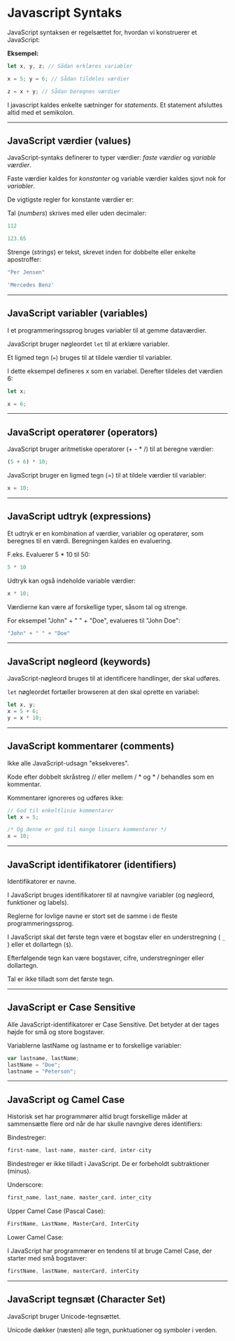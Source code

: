 # Javascript Syntaks

JavaScript syntaksen er regelsættet for, hvordan vi konstruerer et JavaScript:

**Eksempel:**
```js
let x, y, z; // Sådan erklæres variabler

x = 5; y = 6; // Sådan tildeles værdier

z = x + y; // Sådan beregnes værdier
```
I javascript kaldes enkelte sætninger for *statements*. Et statement afsluttes altid med et semikolon.
___
## JavaScript værdier (values)

JavaScript-syntaks definerer to typer værdier:  *faste værdier* og *variable værdier*.

Faste værdier kaldes for *konstanter* og variable værdier kaldes sjovt nok for *variabler*.

De vigtigste regler for konstante værdier er:

Tal (*numbers*) skrives med eller uden decimaler:

```js
112

123.65
```
Strenge (*strings*) er tekst, skrevet inden for dobbelte eller enkelte apostroffer:

```js
"Per Jensen"

'Mercedes Benz'
```
___
## JavaScript variabler (variables)

I et programmeringssprog bruges variabler til at gemme dataværdier.

JavaScript bruger nøgleordet `let` til at erklære variabler.

Et ligmed tegn (`=`) bruges til at tildele værdier til variabler.

I dette eksempel defineres x som en variabel. Derefter tildeles det værdien 6:
```js
let x;

x = 6;
```
___
## JavaScript operatører (operators)

JavaScript bruger aritmetiske operatorer (+ - * /) til at beregne værdier:
```js
(5 + 6) * 10;
```
JavaScript bruger en ligmed tegn (=) til at tildele værdier til variabler:
```js
x = 10;
```
___
## JavaScript udtryk (expressions)
Et udtryk er en kombination af værdier, variabler og operatører, som beregnes til en værdi.
Beregningen kaldes en evaluering.

F.eks. Evaluerer 5 * 10 til 50:
```js
5 * 10
```
Udtryk kan også indeholde variable værdier:
```js
x * 10;
```
Værdierne kan være af forskellige typer, såsom tal og strenge.

For eksempel "John" + " " + "Doe", evalueres til "John Doe":
```js
"John" + " " + "Doe"
```
___
## JavaScript nøgleord (keywords)
JavaScript-nøgleord bruges til at identificere handlinger, der skal udføres.

`let` nøgleordet fortæller browseren at den skal oprette en variabel:
```js
let x, y;
x = 5 + 6;
y = x * 10;
```
___
## JavaScript kommentarer (comments)

Ikke alle JavaScript-udsagn "eksekveres".

Kode efter dobbelt skråstreg // eller mellem / * og * / behandles som en kommentar.

Kommentarer ignoreres og udføres ikke:
```js
// God til enkeltlinie kommentarer
let x = 5;

/* Og denne er god til mange liniers kommentarer */
x = 10;
```
___
## JavaScript identifikatorer (identifiers)

Identifikatorer er navne.

I JavaScript bruges identifikatorer til at navngive variabler (og nøgleord, funktioner og labels).

Reglerne for lovlige navne er stort set de samme i de fleste programmeringssprog.

I JavaScript skal det første tegn være et bogstav eller en understregning ( `_` ) eller et dollartegn (`$`).

Efterfølgende tegn kan være bogstaver, cifre, understregninger eller dollartegn.

Tal er ikke tilladt som det første tegn.
___
## JavaScript er Case Sensitive
Alle JavaScript-identifikatorer er Case Sensitive. Det betyder at der tages højde for små og store bogstaver.

Variablerne lastName og lastname er to forskellige variabler:
```js
var lastname, lastName;
lastName = "Doe";
lastname = "Peterson";
````
___
## JavaScript og Camel Case

Historisk set har programmører altid brugt forskellige måder at sammensætte flere ord når de har skulle navngive deres identifiers:

Bindestreger:

```js
first-name, last-name, master-card, inter-city
```

Bindestreger er ikke tilladt i JavaScript. De er forbeholdt subtraktioner (minus).

Underscore:

```js
first_name, last_name, master_card, inter_city
```
Upper Camel Case (Pascal Case):

```js
FirstName, LastName, MasterCard, InterCity
```

Lower Camel Case:

I JavaScript har programmører en tendens til at bruge Camel Case, der starter med små bogstaver:

```js
firstName, lastName, masterCard, interCity
```
___
## JavaScript tegnsæt (Character Set)

JavaScript bruger Unicode-tegnsættet.

Unicode dækker (næsten) alle tegn, punktuationer og symboler i verden.